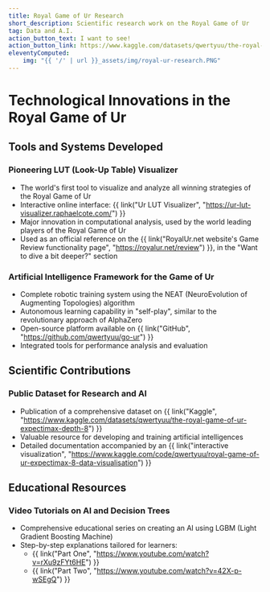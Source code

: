 ```yaml
---
title: Royal Game of Ur Research
short_description: Scientific research work on the Royal Game of Ur
tag: Data and A.I.
action_button_text: I want to see!
action_button_link: https://www.kaggle.com/datasets/qwertyuu/the-royal-game-of-ur-expectimax-depth-8
eleventyComputed:
    img: "{{ '/' | url }}_assets/img/royal-ur-research.PNG"
---
```



# Technological Innovations in the Royal Game of Ur

## Tools and Systems Developed

### Pioneering LUT (Look-Up Table) Visualizer
- The world's first tool to visualize and analyze all winning strategies of the Royal Game of Ur
- Interactive online interface: {{ link("Ur LUT Visualizer", "https://ur-lut-visualizer.raphaelcote.com/") }}
- Major innovation in computational analysis, used by the world leading players of the Royal Game of Ur
- Used as an official reference on the {{ link("RoyalUr.net website's Game Review functionality page", "https://royalur.net/review") }}, in the "Want to dive a bit deeper?" section

### Artificial Intelligence Framework for the Game of Ur
- Complete robotic training system using the NEAT (NeuroEvolution of Augmenting Topologies) algorithm
- Autonomous learning capability in "self-play", similar to the revolutionary approach of AlphaZero
- Open-source platform available on {{ link("GitHub", "https://github.com/qwertyuu/go-ur") }}
- Integrated tools for performance analysis and evaluation

## Scientific Contributions

### Public Dataset for Research and AI
- Publication of a comprehensive dataset on {{ link("Kaggle", "https://www.kaggle.com/datasets/qwertyuu/the-royal-game-of-ur-expectimax-depth-8") }}
- Valuable resource for developing and training artificial intelligences
- Detailed documentation accompanied by an {{ link("interactive visualization", "https://www.kaggle.com/code/qwertyuu/royal-game-of-ur-expectimax-8-data-visualisation") }}

## Educational Resources

### Video Tutorials on AI and Decision Trees
- Comprehensive educational series on creating an AI using LGBM (Light Gradient Boosting Machine)
- Step-by-step explanations tailored for learners:
  - {{ link("Part One", "https://www.youtube.com/watch?v=rXu9zFYt6HE") }}
  - {{ link("Part Two", "https://www.youtube.com/watch?v=42X-p-wSEgQ") }}
